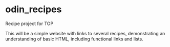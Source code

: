 # odin_recipes
Recipe project for TOP

This will be a simple website with links to several recipes, 
demonstrating an understanding of basic HTML, including functional links and lists.
